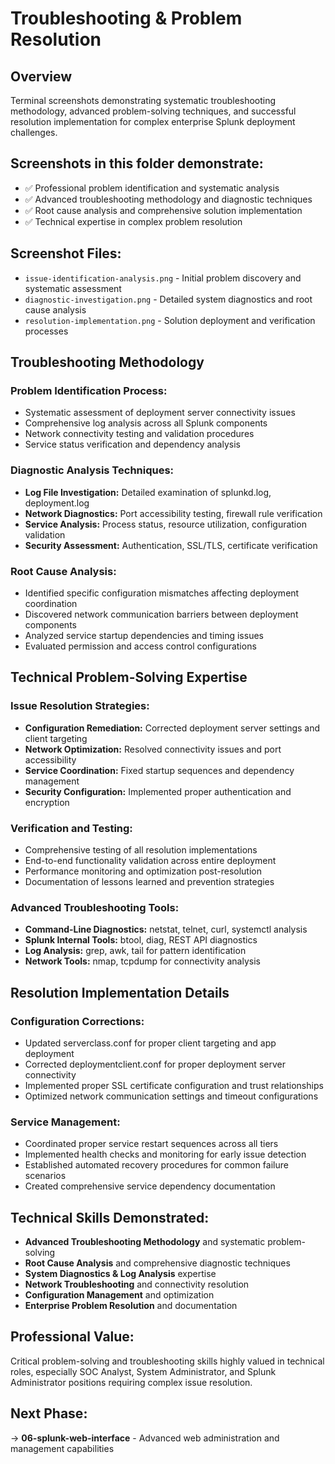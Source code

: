 # Troubleshooting & Problem Resolution

## Overview
Terminal screenshots demonstrating systematic troubleshooting methodology, advanced problem-solving techniques, and successful resolution implementation for complex enterprise Splunk deployment challenges.

## Screenshots in this folder demonstrate:
- ✅ Professional problem identification and systematic analysis
- ✅ Advanced troubleshooting methodology and diagnostic techniques
- ✅ Root cause analysis and comprehensive solution implementation
- ✅ Technical expertise in complex problem resolution

## Screenshot Files:
- `issue-identification-analysis.png` - Initial problem discovery and systematic assessment
- `diagnostic-investigation.png` - Detailed system diagnostics and root cause analysis
- `resolution-implementation.png` - Solution deployment and verification processes

## Troubleshooting Methodology

### **Problem Identification Process:**
- Systematic assessment of deployment server connectivity issues
- Comprehensive log analysis across all Splunk components
- Network connectivity testing and validation procedures
- Service status verification and dependency analysis

### **Diagnostic Analysis Techniques:**
- **Log File Investigation:** Detailed examination of splunkd.log, deployment.log
- **Network Diagnostics:** Port accessibility testing, firewall rule verification
- **Service Analysis:** Process status, resource utilization, configuration validation
- **Security Assessment:** Authentication, SSL/TLS, certificate verification

### **Root Cause Analysis:**
- Identified specific configuration mismatches affecting deployment coordination
- Discovered network communication barriers between deployment components
- Analyzed service startup dependencies and timing issues
- Evaluated permission and access control configurations

## Technical Problem-Solving Expertise

### **Issue Resolution Strategies:**
- **Configuration Remediation:** Corrected deployment server settings and client targeting
- **Network Optimization:** Resolved connectivity issues and port accessibility
- **Service Coordination:** Fixed startup sequences and dependency management
- **Security Configuration:** Implemented proper authentication and encryption

### **Verification and Testing:**
- Comprehensive testing of all resolution implementations
- End-to-end functionality validation across entire deployment
- Performance monitoring and optimization post-resolution
- Documentation of lessons learned and prevention strategies

### **Advanced Troubleshooting Tools:**
- **Command-Line Diagnostics:** netstat, telnet, curl, systemctl analysis
- **Splunk Internal Tools:** btool, diag, REST API diagnostics
- **Log Analysis:** grep, awk, tail for pattern identification
- **Network Tools:** nmap, tcpdump for connectivity analysis

## Resolution Implementation Details

### **Configuration Corrections:**
- Updated serverclass.conf for proper client targeting and app deployment
- Corrected deploymentclient.conf for proper deployment server connectivity
- Implemented proper SSL certificate configuration and trust relationships
- Optimized network communication settings and timeout configurations

### **Service Management:**
- Coordinated proper service restart sequences across all tiers
- Implemented health checks and monitoring for early issue detection
- Established automated recovery procedures for common failure scenarios
- Created comprehensive service dependency documentation

## Technical Skills Demonstrated:
- **Advanced Troubleshooting Methodology** and systematic problem-solving
- **Root Cause Analysis** and comprehensive diagnostic techniques
- **System Diagnostics & Log Analysis** expertise
- **Network Troubleshooting** and connectivity resolution
- **Configuration Management** and optimization
- **Enterprise Problem Resolution** and documentation

## Professional Value:
Critical problem-solving and troubleshooting skills highly valued in technical roles, especially SOC Analyst, System Administrator, and Splunk Administrator positions requiring complex issue resolution.

## Next Phase:
→ **06-splunk-web-interface** - Advanced web administration and management capabilities
